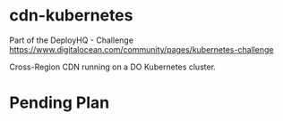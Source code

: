 # cdn-kubernetes
Part of the  DeployHQ - Challenge https://www.digitalocean.com/community/pages/kubernetes-challenge


Cross-Region CDN running on a DO Kubernetes cluster.


# Pending Plan
